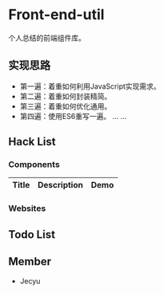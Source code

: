 Front-end-util
=================
个人总结的前端组件库。

## 实现思路

- 第一遍：着重如何利用JavaScript实现需求。
- 第二遍：着重如何封装精简。
- 第三遍：着重如何优化通用。
- 第四遍：使用ES6重写一遍。
...
...

## Hack List

### Components

|Title                      |Description               |Demo                                                                                 
|---------------------------|--------------------------|-------------|
                                                                             
### Websites

## Todo List

## Member

* Jecyu